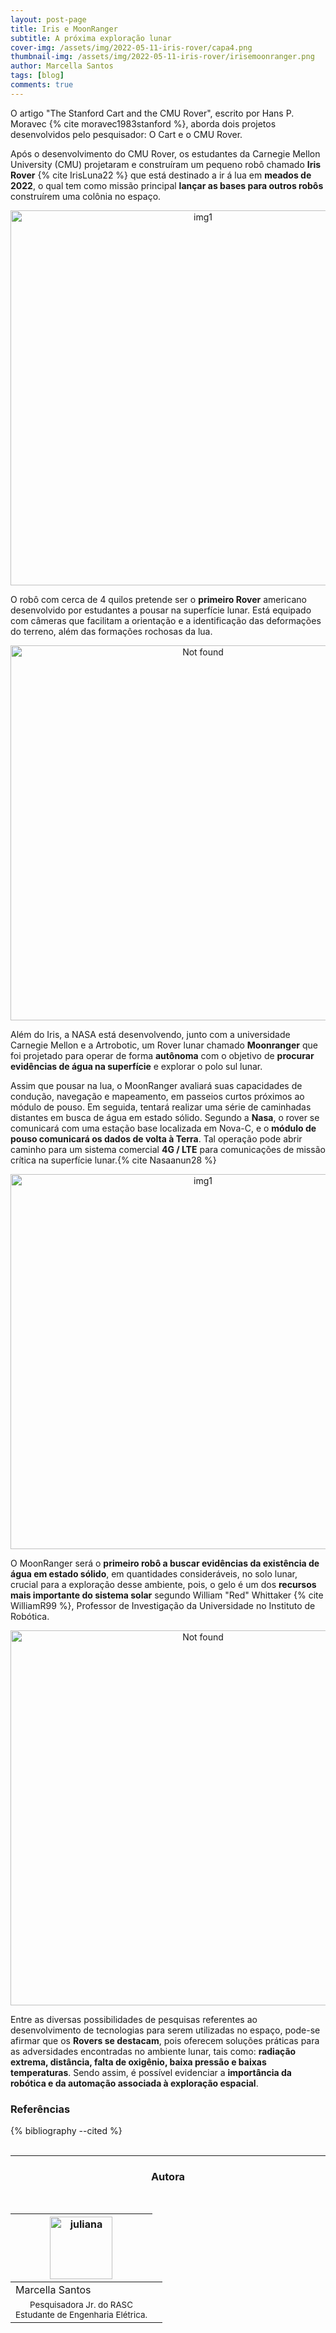 ```yaml
---
layout: post-page
title: Iris e MoonRanger
subtitle: A próxima exploração lunar
cover-img: /assets/img/2022-05-11-iris-rover/capa4.png
thumbnail-img: /assets/img/2022-05-11-iris-rover/irisemoonranger.png
author: Marcella Santos
tags: [blog]
comments: true
---
```


O artigo "The Stanford Cart and the CMU Rover", escrito por Hans P. Moravec {% cite moravec1983stanford %}, aborda dois projetos desenvolvidos pelo pesquisador: O Cart e o CMU Rover.

Após o desenvolvimento do CMU Rover, os estudantes da Carnegie Mellon University (CMU) projetaram e construíram um pequeno robô chamado **Iris Rover** {% cite IrisLuna22 %} que está destinado a ir á lua em **meados de 2022**, o qual tem como missão principal **lançar as bases para outros robôs** construírem uma colônia no espaço.
<center>
<img src="{{ 'assets/img/2022-05-11-iris-rover/iris1.jpg' | relative_url }}" width="600" text-align=center alt="img1" />
</center>

O robô com cerca de 4 quilos pretende ser o **primeiro Rover** americano desenvolvido por estudantes a pousar na superfície lunar. Está equipado com câmeras que facilitam a orientação e a identificação das deformações do terreno, além das formações rochosas da lua.

<p align="center">
    <img src="{{ 'assets/img/2022-05-11-iris-rover/iris.gif' | relative_url }}" alt="Not found" width="600"/>
</p>


Além do Iris, a NASA está desenvolvendo, junto com a universidade Carnegie Mellon e a Artrobotic, um Rover lunar chamado **Moonranger** que foi projetado para operar de forma **autônoma** com o objetivo de **procurar evidências de água na superfície** e explorar o polo sul lunar.

Assim que pousar na lua, o MoonRanger avaliará suas capacidades de condução, navegação e mapeamento, em passeios curtos próximos ao módulo de pouso. Em seguida, tentará realizar uma série de caminhadas distantes em busca de água em estado sólido.
Segundo a **Nasa**, o rover se comunicará com uma estação base localizada em Nova-C, e o **módulo de pouso comunicará os dados de volta à Terra**. Tal operação pode abrir caminho para um sistema comercial **4G / LTE** para comunicações de missão crítica na superfície lunar.{% cite Nasaanun28 %}
<center>
<img src="{{ 'assets/img/2022-05-11-iris-rover/moon.jpg' | relative_url }}" width="600" text-align=center alt="img1" />
</center>

O MoonRanger será o **primeiro robô a buscar evidências da existência de água em estado sólido**, em quantidades consideráveis, no solo lunar, crucial para a exploração desse ambiente, pois, o gelo é um dos **recursos mais importante do sistema solar** segundo William "Red" Whittaker {% cite WilliamR99 %}, Professor de Investigação da Universidade no Instituto de Robótica.

<p align="center">
    <img src="{{ 'assets/img/2022-05-11-iris-rover/moon2.gif' | relative_url }}" alt="Not found" width="600"/>
</p>

Entre as diversas possibilidades de pesquisas referentes ao desenvolvimento de tecnologias para serem utilizadas no espaço, pode-se afirmar que os **Rovers se destacam**, pois oferecem soluções práticas para as adversidades encontradas no ambiente lunar, tais como: **radiação extrema, distância, falta de oxigênio, baixa pressão e baixas temperaturas**. Sendo assim, é possível evidenciar a **importância da robótica e da automação associada à exploração espacial**.
### Referências

<div style="text-align: left">
  {% bibliography --cited %}
</div>

<br>

<!-- #### Footnotes

* footnotes will be placed here. This line is necessary
{:footnotes}

<br> -->

<hr>
<!-- autor -->
<center><h3 class="post-title">Autora</h3><br/></center>
<div class="row">
<div class="col-xl-auto offset-xl-0 col-lg-4 offset-lg-0 center">
  <table class="table-borderless highlight">
    <thead>
      <tr>
        <th><img src="{{ 'assets/img/people/marcella_santos.jpg' | relative_url }}" width="100" alt="juliana" class="img-fluid rounded-circle" /></th>
      </tr>
    </thead>
    <tbody>
      <tr class="font-weight-bolder" style="text-align: center margin-top: 0">
        <td>Marcella Santos</td>
      </tr>
      <tr style="text-align: center" >
        <td style="vertical-align: top"><small>Pesquisadora Jr. do RASC <br>Estudante de Engenharia Elétrica.</small></td>
        <td></td>
      </tr>
    </tbody>
  </table>
</div>
</div>
